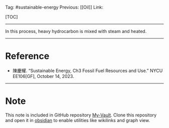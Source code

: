 Tag: #sustainable-energy 
Previous: [[Oil]]
Link: 

[TOC]

---

In this process, heavy hydrocarbon is mixed with steam and heated.

---

# Reference

- 陳慶耀. “Sustainable Energy, Ch3 Fossil Fuel Resources and Use.” NYCU EE106[GF], October 14, 2023.

---

# Note

This note is included in GitHub repository [My-Vault](https://github.com/LittleD3092/My-Vault.git). Clone this repository and open it in [obsidian](https://obsidian.md/) to enable utilities like wikilinks and graph view.